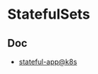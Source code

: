 # StatefulSets

## Doc

* [stateful-app@k8s](https://kubernetes.io/docs/tutorials/stateful-application/basic-stateful-set/)

